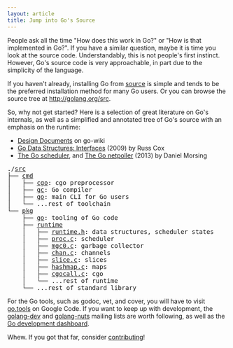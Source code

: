 ```yaml
---
layout: article
title: Jump into Go's Source
---
```


People ask all the time "How does this work in Go?" or "How is that
implemented in Go?". If you have a similar question, maybe it is time
you look at the source code. Understandably, this is not people's first
instinct. However, Go's source code is very approachable, in part due to
the simplicity of the language.

If you haven't already, installing Go from
[source](http://golang.org/doc/install/source) is simple and tends to be
the preferred installation method for many Go users. Or you can browse
the source tree at <http://golang.org/src>.

So, why not get started? Here is a selection of great literature on Go's internals, as well as a simplified and annotated tree of Go's
source with an emphasis on the runtime:

* [Design Documents](https://code.google.com/p/go-wiki/wiki/DesignDocuments)
on go-wiki
* [Go Data Structures: Interfaces](http://research.swtch.com/interfaces)
(2009) by Russ Cox
* [The Go scheduler](http://morsmachine.dk/go-scheduler), and
[The Go netpoller](http://morsmachine.dk/go-netpoller) (2013) by
Daniel Morsing

<pre>
./<a href="http://golang.org/src">src</a>
├── <a href="http://golang.org/src/cmd">cmd</a> 
│   ├── <a href="http://golang.org/src/cmd/cgo">cgo</a>: cgo preprocessor
│   ├── <a href="http://golang.org/src/cmd/gc">gc</a>: Go compiler
│   ├── <a href="http://golang.org/src/cmd/go">go</a>: main CLI for Go users
│   └── ...rest of toolchain
└── <a href="http://golang.org/src/pkg">pkg</a>
    ├── <a href="http://golang.org/src/pkg/go">go</a>: tooling of Go code
    ├── <a href="http://golang.org/src/pkg/runtime">runtime</a>
    │   ├── <a href="http://golang.org/src/pkg/runtime/runtime.h">runtime.h</a>: data structures, scheduler states
    │   ├── <a href="http://golang.org/src/pkg/runtime/proc.c">proc.c</a>: scheduler
    │   ├── <a href="http://golang.org/src/pkg/runtime/mgc0.c">mgc0.c</a>: garbage collector
    │   ├── <a href="http://golang.org/src/pkg/runtime/chan.c">chan.c</a>: channels
    │   ├── <a href="http://golang.org/src/pkg/runtime/slice.c">slice.c</a>: slices
    │   ├── <a href="http://golang.org/src/pkg/runtime/hashmap.c">hashmap.c</a>: maps
    │   ├── <a href="http://golang.org/src/pkg/runtime/cgocall.c">cgocall.c</a>: cgo
    │   └── ...rest of runtime
    └── ...rest of standard library
</pre>

For the Go tools, such as godoc, vet, and cover, you will have to visit
[go.tools](https://code.google.com/p/go.tools) on Google Code. If you
want to keep up with development, the
[golang-dev](http://groups.google.com/group/golang-dev) and
[golang-nuts](http://groups.google.com/group/golang-nuts) mailing lists
are worth following, as well as the [Go development
dashboard](https://go-dev.appspot.com/).

Whew. If you got that far, consider
[contributing](http://golang.org/doc/contribute.html)!
